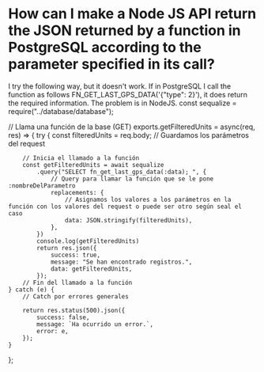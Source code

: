 
# How can I make a Node JS API return the JSON returned by a function in PostgreSQL according to the parameter specified in its call?

I try the following way, but it doesn't work.
If in PostgreSQL I call the function as follows FN_GET_LAST_GPS_DATA('{"type": 2}'), it does return the required information. The problem is in NodeJS.
const sequalize = require("../database/database");

// Llama una función de la base (GET)
exports.getFilteredUnits = async(req, res) => {
    try {
        const filteredUnits = req.body; // Guardamos los parámetros del request

        // Inicia el llamado a la función
        const getFilteredUnits = await sequalize
            .query("SELECT fn_get_last_gps_data(:data); ", {
                // Query para llamar la función que se le pone :nombreDelParametro
                replacements: {
                    // Asignamos los valores a los parámetros en la función con los valores del request o puede ser otro según seal el caso
                    data: JSON.stringify(filteredUnits),
                },
            })
            console.log(getFilteredUnits)
            return res.json({
                success: true,
                message: "Se han encontrado registros.",
                data: getFilteredUnits,
            });
        // Fin del llamado a la función
    } catch (e) {
        // Catch por errores generales
        
        return res.status(500).json({
            success: false,
            message: `Ha ocurrido un error.`,
            error: e,
        });
    }
};


        